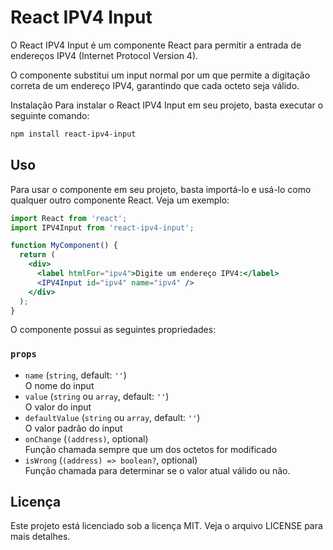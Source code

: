 # React IPV4 Input

O React IPV4 Input é um componente React para permitir a entrada de endereços IPV4 (Internet Protocol Version 4).

O componente substitui um input normal por um que permite a digitação correta de um endereço IPV4, garantindo que cada octeto seja válido.

Instalação
Para instalar o React IPV4 Input em seu projeto, basta executar o seguinte comando:

```bash
npm install react-ipv4-input
```
## Uso

Para usar o componente em seu projeto, basta importá-lo e usá-lo como qualquer outro componente React. Veja um exemplo:

```jsx
import React from 'react';
import IPV4Input from 'react-ipv4-input';

function MyComponent() {
  return (
    <div>
      <label htmlFor="ipv4">Digite um endereço IPV4:</label>
      <IPV4Input id="ipv4" name="ipv4" />
    </div>
  );
}
```

O componente possui as seguintes propriedades:

### `props`

*   `name` (`string`, default: `''`)\
    O nome do input
*   `value` (`string` ou `array`, default: `''`)\
    O valor do input
*   `defaultValue` (`string` ou `array`, default: `''`)\
    O valor padrão do input
*   `onChange` (`(address)`, optional)\
    Função chamada sempre que um dos octetos for modificado
*   `isWrong` (`(address) => boolean?`, optional)\
    Função chamada para determinar se o valor atual válido ou não.

## Licença

Este projeto está licenciado sob a licença MIT. Veja o arquivo LICENSE para mais detalhes.
